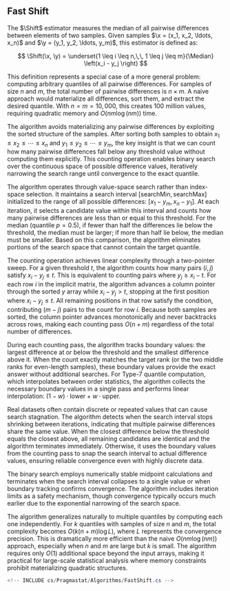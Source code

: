 ## Fast Shift

The $\Shift$ estimator measures the median of all pairwise differences between elements of two samples.
Given samples $\x = (x_1, x_2, \ldots, x_n)$ and $\y = (y_1, y_2, \ldots, y_m)$, this estimator is defined as:

$$
\Shift(\x, \y) = \underset{1 \leq i \leq n,\,\, 1 \leq j \leq m}{\Median} \left(x_i - y_j \right)
$$

This definition represents a special case of a more general problem:
  computing arbitrary quantiles of all pairwise differences.
For samples of size $n$ and $m$, the total number of pairwise differences is $n \times m$.
A naive approach would materialize all differences, sort them, and extract the desired quantile.
With $n = m = 10,000$, this creates 100 million values,
  requiring quadratic memory and $O(nm \log(nm))$ time.

The algorithm avoids materializing any pairwise differences by exploiting the sorted structure of the samples.
After sorting both samples to obtain $x_1 \leq x_2 \leq \cdots \leq x_n$ and $y_1 \leq y_2 \leq \cdots \leq y_m$,
  the key insight is that we can count how many pairwise differences fall below any threshold value
  without computing them explicitly.
This counting operation enables binary search over the continuous space of possible difference values,
  iteratively narrowing the search range until convergence to the exact quantile.

The algorithm operates through value-space search rather than index-space selection.
It maintains a search interval $[\text{searchMin}, \text{searchMax}]$ initialized to the range
  of all possible differences: $[x_1 - y_m, x_n - y_1]$.
At each iteration, it selects a candidate value within this interval and counts
  how many pairwise differences are less than or equal to this threshold.
For the median (quantile $p = 0.5$), if fewer than half the differences lie below the threshold,
  the median must be larger; if more than half lie below, the median must be smaller.
Based on this comparison, the algorithm eliminates portions of the search space
  that cannot contain the target quantile.

The counting operation achieves linear complexity through a two-pointer sweep.
For a given threshold $t$, the algorithm counts how many pairs $(i,j)$ satisfy $x_i - y_j \leq t$.
This is equivalent to counting pairs where $y_j \geq x_i - t$.
For each row $i$ in the implicit matrix, the algorithm advances a column pointer
  through the sorted $y$ array while $x_i - y_j > t$, stopping at the first position
  where $x_i - y_j \leq t$.
All remaining positions in that row satisfy the condition,
  contributing $(m - j)$ pairs to the count for row $i$.
Because both samples are sorted, the column pointer advances monotonically and never backtracks across rows,
  making each counting pass $O(n + m)$ regardless of the total number of differences.

During each counting pass, the algorithm tracks boundary values:
  the largest difference at or below the threshold and the smallest difference above it.
When the count exactly matches the target rank (or the two middle ranks for even-length samples),
  these boundary values provide the exact answer without additional searches.
For Type-7 quantile computation, which interpolates between order statistics,
  the algorithm collects the necessary boundary values in a single pass
  and performs linear interpolation: $(1 - w) \cdot \text{lower} + w \cdot \text{upper}$.

Real datasets often contain discrete or repeated values that can cause search stagnation.
The algorithm detects when the search interval stops shrinking between iterations,
  indicating that multiple pairwise differences share the same value.
When the closest difference below the threshold equals the closest above,
  all remaining candidates are identical and the algorithm terminates immediately.
Otherwise, it uses the boundary values from the counting pass to snap the search interval
  to actual difference values, ensuring reliable convergence even with highly discrete data.

The binary search employs numerically stable midpoint calculations and terminates
  when the search interval collapses to a single value or when boundary tracking confirms convergence.
The algorithm includes iteration limits as a safety mechanism,
  though convergence typically occurs much earlier due to the exponential narrowing of the search space.

The algorithm generalizes naturally to multiple quantiles by computing each one independently.
For $k$ quantiles with samples of size $n$ and $m$, the total complexity becomes $O(k(n + m) \log L)$,
  where $L$ represents the convergence precision.
This is dramatically more efficient than the naive $O(nm \log(nm))$ approach,
  especially when $n$ and $m$ are large but $k$ is small.
The algorithm requires only $O(1)$ additional space beyond the input arrays,
  making it practical for large-scale statistical analysis
  where memory constraints prohibit materializing quadratic structures.

```cs
<!-- INCLUDE cs/Pragmastat/Algorithms/FastShift.cs -->
```
